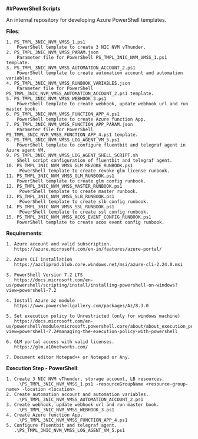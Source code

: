 **##PowerShell Scripts**

An internal repository for developing Azure PowerShell templates.

**Files**:

	1. PS_TMPL_3NIC_NVM_VMSS_1.ps1
		PowerShell template to create 3 NIC NVM vThunder.
	2. PS_TMPL_3NIC_NVM_VMSS_PARAM.json
		Parameter file for PowerShell PS_TMPL_3NIC_NVM_VMSS_1.ps1 template.
	3. PS_TMPL_3NIC_NVM_VMSS_AUTOMATION_ACCOUNT_2.ps1
		PowerShell template to create automation account and automation variables.
	4. PS_TMPL_3NIC_NVM_VMSS_RUNBOOK_VARIABLES.json
		Parameter file for PowerShell PS_TMPL_3NIC_NVM_VMSS_AUTOMATION_ACCOUNT_2.ps1 template.
	5. PS_TMPL_3NIC_NVM_VMSS_WEBHOOK_3.ps1
		PowerShell template to create webhook, update webhook url and run master book.
	6. PS_TMPL_3NIC_NVM_VMSS_FUNCTION_APP_4.ps1
		PowerShell template to create Azure function App.
	7. PS_TMPL_3NIC_NVM_VMSS_FUNCTION_APP_PARAM.json
		Parameter file for PowerShell PS_TMPL_3NIC_NVM_VMSS_FUNCTION_APP_4.ps1 template.
	8. PS_TMPL_3NIC_NVM_VMSS_LOG_AGENT_VM_5.ps1
		PowerShell template to configure fluentbit and telegraf agent in Azure agent VM.
	9. PS_TMPL_3NIC_NVM_VMSS_LOG_AGENT_SHELL_SCRIPT.sh
		Shell script configuration of fluentbit and telegraf agent.
	10. PS_TMPL_3NIC_NVM_VMSS_GLM_REVOKE_RUNBOOK.ps1
		 PowerShell template to create revoke glm license runbook.
	11. PS_TMPL_3NIC_NVM_VMSS_GLM_RUNBOOK.ps1
		PowerShell template to create glm config runbook.
	12. PS_TMPL_3NIC_NVM_VMSS_MASTER_RUNBOOK.ps1
		 PowerShell template to create master runbook.
	13. PS_TMPL_3NIC_NVM_VMSS_SLB_RUNBOOK.ps1
		 PowerShell template to create slb config runbook.
	14. PS_TMPL_3NIC_NVM_VMSS_SSL_RUNBOOK.ps1
		 PowerShell template to create ssl config runbook.
	15. PS_TMPL_3NIC_NVM_VMSS_ACOS_EVENT_CONFIG_RUNBOOK.ps1
		PowerShell template to create acos event config runbook.

**Requirements**:

	1. Azure account and valid subscription.
	   https://azure.microsoft.com/en-in/features/azure-portal/

	2. Azure CLI installation
	   https://azcliprod.blob.core.windows.net/msi/azure-cli-2.24.0.msi

	3. PowerShell Version 7.2 LTS
	   https://docs.microsoft.com/en-us/powershell/scripting/install/installing-powershell-on-windows?view=powershell-7.2
	   
	4. Install Azure az module
	   https://www.powershellgallery.com/packages/Az/8.3.0
	   
	5. Set execution policy to Unrestricted (only for windows machine)
	   https://docs.microsoft.com/en-us/powershell/module/microsoft.powershell.core/about/about_execution_policies?view=powershell-7.2#managing-the-execution-policy-with-powershell

	6. GLM portal access with valid licenses.
	   https://glm.a10networks.com/

	7. Document editor Notepad++ or Notepad or Any.
    
**Execution Step - PowerShell**:

	1. Create 3 NIC NVM vThunder, storage account, LB resources.
		.\PS_TMPL_3NIC_NVM_VMSS_1.ps1 -resourceGroupName <resource-group-name> -location <location>
	2. Create automation account and automation variables.
		.\PS_TMPL_3NIC_NVM_VMSS_AUTOMATION_ACCOUNT_2.ps1
	3. Create webhook, update webhook url and run master book.
		.\PS_TMPL_3NIC_NVM_VMSS_WEBHOOK_3.ps1
	4. Create Azure function App.
		.\PS_TMPL_3NIC_NVM_VMSS_FUNCTION_APP_4.ps1
	5. Configure fluentbit and telegraf agent.
	   .\PS_TMPL_3NIC_NVM_VMSS_LOG_AGENT_VM_5.ps1